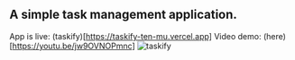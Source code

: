 ## A simple task management application.
App is live: (taskify)[https://taskify-ten-mu.vercel.app]
Video demo: (here)[https://youtu.be/jw9OVNOPmnc]
![taskify](https://github.com/user-attachments/assets/937e01ab-40f8-4760-b5ca-2cef577f8589)
